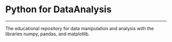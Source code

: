 # Python for DataAnalysis

--------------

The educational repository for data manipulation and analysis with the libraries numpy, pandas, and matplotlib.
